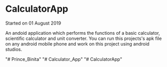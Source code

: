 # CalculatorApp
Started on 01 August 2019

An andoid application which performs the functions of a basic calculator, scientific calculator and unit converter.
You can run this projects's apk file on any android mobile phone and work on this project using android studios.

"# Prince_Binita" 
"# Calculator_App" 
"# CalculatorApp" 
